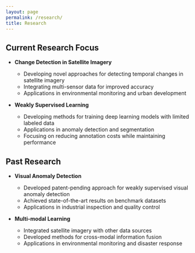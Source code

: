 ```yaml
---
layout: page
permalink: /research/
title: Research
---
```


## Current Research Focus

- **Change Detection in Satellite Imagery**
  - Developing novel approaches for detecting temporal changes in satellite imagery
  - Integrating multi-sensor data for improved accuracy
  - Applications in environmental monitoring and urban development

- **Weakly Supervised Learning**
  - Developing methods for training deep learning models with limited labeled data
  - Applications in anomaly detection and segmentation
  - Focusing on reducing annotation costs while maintaining performance

## Past Research

- **Visual Anomaly Detection**
  - Developed patent-pending approach for weakly supervised visual anomaly detection
  - Achieved state-of-the-art results on benchmark datasets
  - Applications in industrial inspection and quality control

- **Multi-modal Learning**
  - Integrated satellite imagery with other data sources
  - Developed methods for cross-modal information fusion
  - Applications in environmental monitoring and disaster response
